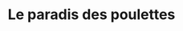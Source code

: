 ---
title: "Le paradis des poulettes"
url: /saint-lon-les-mines/le-paradis-des-poulettes/
shop: Hofladen
---